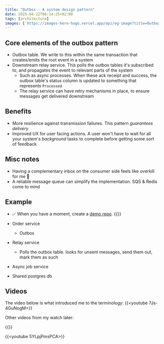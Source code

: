 ```yaml
---
title: "Outbox - A system design pattern"
date: 2025-04-22T06:14:25+02:00
tags: [architecture]
images: ['https://images-here-hugo.vercel.app/api/og-image?title=Outbox']
---
```


## Core elements of the outbox pattern
- Outbox table. We write to this within the same transaction that creates/emits the root event in a system
- Downstream relay service. This polls the outbox tables it's subscribed to, and propagates the event to relevant parts of the system
  - Such as async processes. When these ack receipt and success, the outbox table's status column is updated to something that represents `Processed`
  - The relay service can have retry mechanisms in place, to ensure messages get delivered downstream

## Benefits
- More resilience against transmission failures. This pattern *guarantees delivery*
- Improved UX for user facing actions. A user won't have to wait for all your system's *background* tasks to complete before getting some sort of feedback

## Misc notes
- Having a complementary inbox on the consumer side feels like overkill for me 👀
- A reliable message queue can simplify the implementation. SQS & Redis come to mind

## Example 
- ✅ When you have a moment, create a [demo repo](https://github.com/guidefari/outbox).
{{<youtube qBCIrzJCICE>}}


- Order service
  - Outbox
- Relay service
  - Polls the outbox table. looks for unsent messages, send them out, mark them as such
- Async job service
- Shared postgres db

## Videos

The video below is what introduced me to the terminology:
{{<youtube 7Js-4GuNogM>}}

Other videos from my watch later:

{{<youtube tQw99alEVHo>}}

{{<youtube 5YLpjPmsPCA>}}
